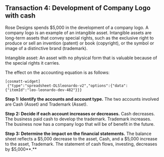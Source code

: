 ## Transaction 4: Development of Company Logo with cash

Rose Designs spends $5,000 in the development of a company logo. A company logo is an example of an intangible asset. Intangible assets are long-term assets that convey special rights, such as the exclusive right to produce or sell an invention (patent) or book (copyright), or the symbol or image of a distinctive brand (trademark).

Intangible asset: An asset with no physical form that is valuable because of the special rights it carries.

The effect on the accounting equation is as follows:

```
[cosmatt-widget]
 {"type":"spreadsheet-DLSleonardo-v2","options":{"data":{"itemId":"leo-leonardo-dev-482"}}} 
```

**Step 1: Identify the accounts and account type.** The two accounts involved are Cash (Asset) and Trademark (Asset).

**Step 2: Decide if each account increases or decreases.** Cash decreases. The business paid cash to develop the trademark. Trademark increases. The business now has a company logo that will be of benefit in the future.

**Step 3: Determine the impact on the financial statements.** The balance sheet reflects a $5,000 decrease to the asset, Cash, and a $5,000 increase to the asset, Trademark. The statement of cash flows, investing, decreases by $5,000**.**
